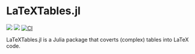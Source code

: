 # LaTeXTables.jl

[![](https://img.shields.io/badge/docs-stable-blue.svg)](https://szcf-weiya.github.io/LaTeXTables.jl/stable)
[![](https://img.shields.io/badge/docs-dev-blue.svg)](https://szcf-weiya.github.io/LaTeXTables.jl/dev)
[![CI](https://github.com/szcf-weiya/LaTeXTables.jl/actions/workflows/ci.yml/badge.svg)](https://github.com/szcf-weiya/LaTeXTables.jl/actions/workflows/ci.yml)

LaTeXTables.jl is a Julia package that coverts (complex) tables into LaTeX code.
